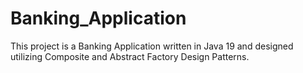 # Banking_Application

This project is a Banking Application written in Java 19 and designed utilizing Composite and Abstract Factory Design Patterns.

